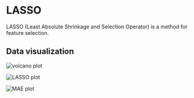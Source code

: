 # LASSO

LASSO (Least Absolute Shrinkage and Selection Operator) is a method for feature selection.

## Data visualization

![volcano plot](https://user-images.githubusercontent.com/80352910/140676210-5211e0c7-bfb6-40ff-94f0-63abd70c72ed.png)






![LASSO plot](https://user-images.githubusercontent.com/80352910/140690682-c1e770c7-fccc-4428-864f-f443d1e5fe24.png)



![MAE plot](https://user-images.githubusercontent.com/80352910/140690674-d9e2d699-6f41-40b2-8b83-d0491700fca1.png)
